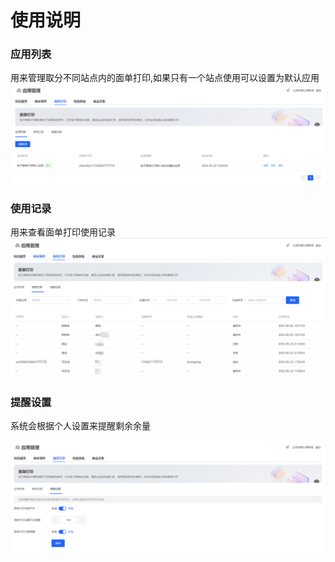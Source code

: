 # 使用说明

### 应用列表

用来管理取分不同站点内的面单打印,如果只有一个站点使用可以设置为默认应用
![应用列表](../public/copy_setting/dump_app.png)

### 使用记录

用来查看面单打印使用记录
![使用记录](../public/copy_setting/dump_list.png)

### 提醒设置

系统会根据个人设置来提醒剩余余量

![提醒设置](../public/copy_setting/dump_setting.png)


